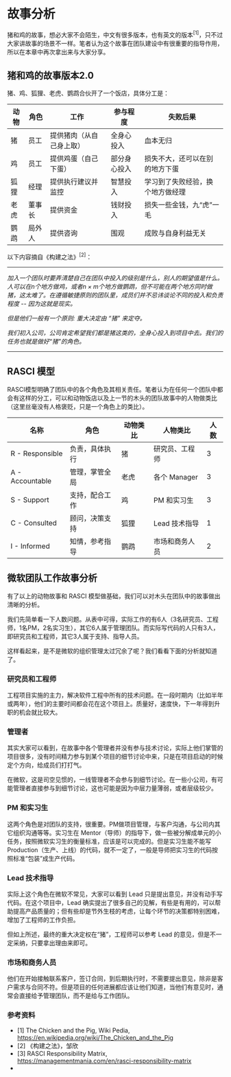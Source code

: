# 故事分析

猪和鸡的故事，想必大家不会陌生，中文有很多版本，也有英文的版本$^{[1]}$，只不过大家讲故事的场景不一样。笔者认为这个故事在团队建设中有很重要的指导作用，所以在本章中再次拿出来与大家分享。

## 猪和鸡的故事版本2.0

猪、鸡、狐狸、老虎、鹦鹉合伙开了一个饭店，具体分工是：

|动物|角色|工作|参与程度|失败后果|
|---|---|---|---|---|
|猪|员工|提供猪肉（从自己身上取）|全身心投入|血本无归|
|鸡|员工|提供鸡蛋（自己下蛋）|部分身心投入|损失不大，还可以在别的地方下蛋|
|狐狸|经理|提供执行建议并监控|智慧投入|学习到了失败经验，换个地方做经理|
|老虎|董事长|提供资金|钱财投入|损失一些金钱，九“虎”一毛|
|鹦鹉|局外人|提供咨询|围观|成败与自身利益无关|

以下内容摘自《构建之法》$^{[2]}$：

---
*加入一个团队时要弄清楚自己在团队中投入的级别是什么，别人的期望值是什么。人可以在$n$个地方做鸡，或者$n \times m$个地方做鹦鹉，但不可能在两个地方同时做猪，这太难了。在遵循敏捷原则的团队里，成员们并不忌讳谈论不同的投入和负责程度 -- 因为这就是现实。*

*但是他们一般有一个原则: 重大决定由 “猪” 来定夺。*

*我们初入公司，公司肯定希望我们都是猪这类的，全身心投入到项目中去。我们的任务也就是做好“猪”的角色。*

---

## RASCI 模型

RASCI模型明确了团队中的各个角色及其相关责任。笔者认为在任何一个团队中都会有这样的分工，可以和动物饭店以及上一节的木头的团队故事中的人物做类比（这里丝毫没有人格褒贬，只是一个角色上的类比）。

|名称|角色|动物类比|人物类比|人数|
|--|--|--|--|--|
|R - Responsible|负责，具体执行|猪|研究员、工程师|3|
|A - Accountable|管理，掌管全局|老虎|各个 Manager|3|
|S - Support|支持，配合工作|鸡|PM 和实习生|3|
|C - Consulted|顾问，决策支持|狐狸|Lead 技术指导|1|
|I - Informed|知情，参考指导|鹦鹉|市场和商务人员|2|


## 微软团队工作故事分析

有了以上的动物故事和 RASCI 模型做基础，我们可以对木头在团队中的故事做出清晰的分析。

我们先简单看一下人数问题。从表中可得，实际工作的有6人（3名研究员、工程师，1名PM，2名实习生），其它6人属于管理团队。而实际写代码的人只有3人，即研究员和工程师，其它3人属于支持、指导人员。

这样看起来，是不是微软的组织管理太过冗余了呢？我们看看下面的分析就知道了。

### 研究员和工程师

工程项目实施的主力，解决软件工程中所有的技术问题。在一段时期内（比如半年或两年），他们的主要时间都会花在这个项目上。质量好，速度快，下一年得到升职的机会就比较大。

### 管理者

其实大家可以看到，在故事中各个管理者并没有参与技术讨论，实际上他们掌管的项目很多，没有时间精力参与到某个项目的细节讨论中来，只是在项目启动的时候定个方向，给成员们打打气。

在微软，这是司空见惯的，一线管理者不会参与到细节讨论。在一些小公司，有可能管理者直接参与到细节讨论，这也可能是因为中层力量薄弱，或者层级较少。

### PM 和实习生

这两个角色是对团队的支持，很重要。PM做项目管理，与客户沟通，与公司内其它组织沟通等等。实习生在 Mentor（导师）的指导下，做一些被分解成单元的小任务，按照微软实习生的衡量标准，应该是可以完成的。但是实习生能不能写 Production（生产、上线）的代码，就不一定了，一般是导师把实习生的代码按照标准“包装”成生产代码。

### Lead 技术指导

实际上这个角色在微软不常见，大家可以看到 Lead 只是提出意见，并没有动手写代码。在这个项目中，Lead 确实提出了很多自己的见解，有些是有用的，可以帮助提高产品质量的；但有些却是节外生枝的考虑，让每个环节的决策都特别困难，增加了工程师的工作负担。

但如上所述，最终的重大决定权在“猪”，工程师可以参考 Lead 的意见，但是不一定采纳，只要拿出理由来即可。

### 市场和商务人员

他们在开始接触联系客户，签订合同，到后期执行时，不需要提出意见，除非是客户需求与合同不符。但是项目的任何进展都应该让他们知道，当他们有意见时，通常会直接给予管理团队，而不是给与工作团队。


### 参考资料

- [1] The Chicken and the Pig, Wiki Pedia, https://en.wikipedia.org/wiki/The_Chicken_and_the_Pig
- [2] 《构建之法》，邹欣
- [3] RASCI Responsibility Matrix, https://managementmania.com/en/rasci-responsibility-matrix
- 